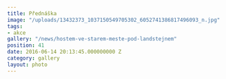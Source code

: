 ```yaml
---
title: Přednáška
image: "/uploads/13432373_1037150549705302_6052741386817496093_n.jpg"
tags:
- akce
gallery: "/news/hostem-ve-starem-meste-pod-landstejnem"
position: 41
date: 2016-06-14 20:13:45.000000000 Z
category: gallery
layout: photo
---
```


